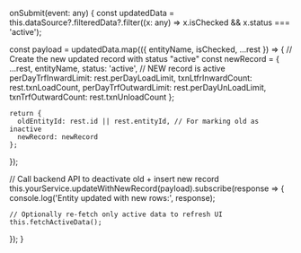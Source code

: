 onSubmit(event: any) {
  const updatedData = this.dataSource?.filteredData?.filter((x: any) => x.isChecked && x.status === 'active');

  const payload = updatedData.map(({ entityName, isChecked, ...rest }) => {
    // Create the new updated record with status "active"
    const newRecord = {
      ...rest,
      entityName,
      status: 'active', // NEW record is active
      perDayTrfInwardLimit: rest.perDayLoadLimit,
      txnLtfrInwardCount: rest.txnLoadCount,
      perDayTrfOutwardLimit: rest.perDayUnLoadLimit,
      txnTrfOutwardCount: rest.txnUnloadCount
    };

    return {
      oldEntityId: rest.id || rest.entityId, // For marking old as inactive
      newRecord: newRecord
    };
  });

  // Call backend API to deactivate old + insert new record
  this.yourService.updateWithNewRecord(payload).subscribe(response => {
    console.log('Entity updated with new rows:', response);

    // Optionally re-fetch only active data to refresh UI
    this.fetchActiveData();
  });
}

